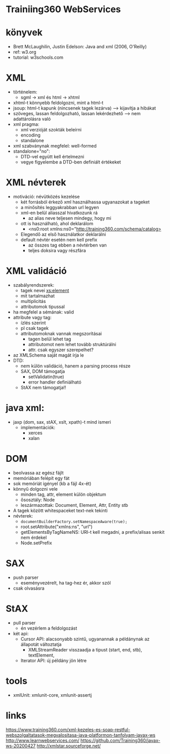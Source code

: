 # Trainiing360 WebServices

# könyvek
 * Brett McLaughilin, Justin Edelson: Java and xml (2006, O'Reilly)
 * ref: w3.org
 * tutorial: w3schools.com
 
# XML
 * történelem:
   * sgml -> xml és html -> xhtml
 * xhtml-t könnyebb feldolgozni, mint a html-t
 * jsoup: html-t kapunk (nincsenek tagek lezárva) --> kijavítja a hibákat
 * szöveges, lassan feldolgozható, lassan lekérdezhető --> nem adattárolásra való
 * xml pragma:
    * xml verzióját szokták beleírni
    * encoding
    * standalone
 * xml szabványnak megfelel: well-formed
 * standalone="no":
   * DTD-vel együtt kell értelmezni
   * vegye figyelembe a DTD-ben definiált értékeket

# XML névterek
 * motiváció: névütközés kezelése
   * két forrásból érkező xml használhassa ugyanazokat a tageket
   * a minősítés leggyakrabban url legyen
   * xml-en belül aliasszal hivatkozunk rá
     * az alias neve teljesen mindegy, hogy mi
   * ott is használható, ahol deklarálom
     * <ns0:root xmlns:ns0="http://training360.com/schema/catalog>
   * Elegendő az első használatkor deklarálni
   * default névtér esetén nem kell prefix
     * az összes tag ebben a névtérben van
     * teljes doksira vagy részfára

# XML validáció
 * szabályrendszerek:
   * tagek nevei <xs:element>
   * mit tartalmazhat
   * multiplicitás
   * attributomok tipussal
 * ha megfelel a sémának: valid
 * attribute vagy tag:
   * ízlés szerint
   * pl csak tagek
   * attributomoknak vannak megszorításai
     * tagen belül lehet tag
     * attributomot nem lehet tovább struktúrálni
     * attr. csak egyszer szerepelhet?
 * az XMLSchema saját magát írja le
 * DTD:
   * nem külön validáció, hanem a parsing process része
   * SAX, DOM támogatja
     * setValidatin(true)
     * error handler definiálható
   * StAX nem támogatja!!

# java xml:
 * jaxp (dom, sax, stAX, xslt, xpath)-t mind ismeri
   * implementációk:
     * xerces
     * xalan
# DOM
 * beolvassa az egész fájlt
 * memóriában felépít egy fát
 * sok memóriát igényel (kb a fájl 4x-ét)
 * könnyű dolgozni vele
   * minden tag, attr, element külön objektum
   * ősosztály: Node
   * leszármazottak: Document, Element, Attr, Entity stb
 * A tagek között whitespaceket text-nek tekinti
 * névterek:
   * ```documentBuilderFactory.setNamespaceAware(true);```
   * root.setAttribute("xmlns:ns", "url")
   * getElementsByTagNameNS: URI-t kell megadni, a prefix/alisas senkit nem érdekel
   * Node.setPrefix

# SAX
 * push parser
   * eseményvezérelt, ha tag-hez ér, akkor szól
 * csak olvasásra

# StAX
 * pull parser
   * én vezérlem a feldolgozást
 * két api:
   * Cursor API: alacsonyabb szintű, ugyanannak a példánynak az állapotát változtatja
     * XMLStreamReader visszaadja a tipust (start, end, stb), textElement, 
   * Iterator API: új példány jön létre
 
# tools
 * xmlUnit: xmlunit-core, xmlunit-assertj
 
# links
https://www.training360.com/xml-kezeles-es-soap-restful-webszolgaltatasok-megvalositasa-java-platformon-tanfolyam-javax-ws
http://www.learnwebservices.com/
https://github.com/Training360/javax-ws-20200427
http://xmlstar.sourceforge.net/
